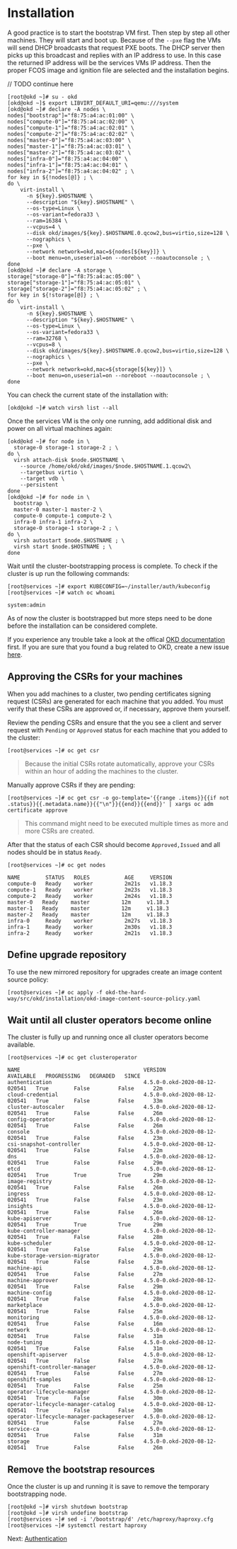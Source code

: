 # Installation

A good practice is to start the bootstrap VM first. Then step by step all other
machines. They will start and boot up. Because of the `--pxe` flag the VMs will
send DHCP broadcasts that request PXE boots. The DHCP server then picks up this
broadcast and replies with an IP address to use. In this case the returned IP
address will be the services VMs IP address. Then the proper FCOS image and
ignition file are selected and the installation begins.

// TODO continue here

```shell
[root@okd ~]# su - okd
[okd@okd ~]$ export LIBVIRT_DEFAULT_URI=qemu:///system
[okd@okd ~]# declare -A nodes \
nodes["bootstrap"]="f8:75:a4:ac:01:00" \
nodes["compute-0"]="f8:75:a4:ac:02:00" \
nodes["compute-1"]="f8:75:a4:ac:02:01" \
nodes["compute-2"]="f8:75:a4:ac:02:02" \
nodes["master-0"]="f8:75:a4:ac:03:00" \
nodes["master-1"]="f8:75:a4:ac:03:01" \
nodes["master-2"]="f8:75:a4:ac:03:02" \
nodes["infra-0"]="f8:75:a4:ac:04:00" \
nodes["infra-1"]="f8:75:a4:ac:04:01" \
nodes["infra-2"]="f8:75:a4:ac:04:02" ; \
for key in ${!nodes[@]} ; \
do \
    virt-install \
      -n ${key}.$HOSTNAME \
      --description "${key}.$HOSTNAME" \
      --os-type=Linux \
      --os-variant=fedora33 \
      --ram=16384 \
      --vcpus=4 \
      --disk okd/images/${key}.$HOSTNAME.0.qcow2,bus=virtio,size=128 \
      --nographics \
      --pxe \
      --network network=okd,mac=${nodes[${key}]} \
      --boot menu=on,useserial=on --noreboot --noautoconsole ; \
done
[okd@okd ~]# declare -A storage \
storage["storage-0"]="f8:75:a4:ac:05:00" \
storage["storage-1"]="f8:75:a4:ac:05:01" \
storage["storage-2"]="f8:75:a4:ac:05:02" ; \
for key in ${!storage[@]} ; \
do \
    virt-install \
      -n ${key}.$HOSTNAME \
      --description "${key}.$HOSTNAME" \
      --os-type=Linux \
      --os-variant=fedora33 \
      --ram=32768 \
      --vcpus=8 \
      --disk okd/images/${key}.$HOSTNAME.0.qcow2,bus=virtio,size=128 \
      --nographics \
      --pxe \
      --network network=okd,mac=${storage[${key}]} \
      --boot menu=on,useserial=on --noreboot --noautoconsole ; \
done
```

You can check the current state of the installation with:

```shell
[okd@okd ~]# watch virsh list --all
```

Once the services VM is the only one running, add additional disk and power on
all virtual machines again:

```shell
[okd@okd ~]# for node in \
  storage-0 storage-1 storage-2 ; \
do \
  virsh attach-disk $node.$HOSTNAME \
    --source /home/okd/okd/images/$node.$HOSTNAME.1.qcow2\
    --targetbus virtio \
    --target vdb \
    --persistent
done
[okd@okd ~]# for node in \
  bootstrap \
  master-0 master-1 master-2 \
  compute-0 compute-1 compute-2 \
  infra-0 infra-1 infra-2 \
  storage-0 storage-1 storage-2 ; \
do \
  virsh autostart $node.$HOSTNAME ; \
  virsh start $node.$HOSTNAME ; \
done
```

Wait until the cluster-bootstrapping process is complete. To check if the
cluster is up run the following commands:

```shell
[root@services ~]# export KUBECONFIG=~/installer/auth/kubeconfig
[root@services ~]# watch oc whoami

system:admin
```

As of now the cluster is bootstrapped but more steps need to be done before the
installation can be considered complete.

If you experience any trouble take a look at the offical [OKD
documentation](https://docs.okd.io/latest/installing/installing_bare_metal/installing-restricted-networks-bare-metal.html)
first. If you are sure that you found a bug related to OKD, create a new issue
[here](https://github.com/openshift/okd/issues/new/choose).

## Approving the CSRs for your machines

When you add machines to a cluster, two pending certificates signing request
(CSRs) are generated for each machine that you added. You must verify that these
CSRs are approved or, if necessary, approve them yourself.

Review the pending CSRs and ensure that the you see a client and server request
with `Pending` or `Approved` status for each machine that you added to the
cluster:

```shell
[root@services ~]# oc get csr
```

> Because the initial CSRs rotate automatically, approve your CSRs within an
> hour of adding the machines to the cluster.

Manually approve CSRs if they are pending:

```shell
[root@services ~]# oc get csr -o go-template='{{range .items}}{{if not .status}}{{.metadata.name}}{{"\n"}}{{end}}{{end}}' | xargs oc adm certificate approve
```

> This command might need to be executed multiple times as more and more CSRs
> are created.

After that the status of each CSR should become `Approved,Issued` and all nodes
should be in status `Ready`.

```shell
[root@services ~]# oc get nodes

NAME        STATUS   ROLES           AGE     VERSION
compute-0   Ready    worker          2m21s   v1.18.3
compute-1   Ready    worker          2m23s   v1.18.3
compute-2   Ready    worker          2m24s   v1.18.3
master-0   Ready    master          12m     v1.18.3
master-1   Ready    master          12m     v1.18.3
master-2   Ready    master          12m     v1.18.3
infra-0     Ready    worker          2m27s   v1.18.3
infra-1     Ready    worker          2m30s   v1.18.3
infra-2     Ready    worker          2m21s   v1.18.3
```

## Define upgrade repository

To use the new mirrored repository for upgrades create an image content source
policy:

```shell
[root@services ~]# oc apply -f okd-the-hard-way/src/okd/installation/okd-image-content-source-policy.yaml
```

## Wait until all cluster operators become online

The cluster is fully up and running once all cluster operators become available.

```shell
[root@services ~]# oc get clusteroperator

NAME                                       VERSION                         AVAILABLE   PROGRESSING   DEGRADED   SINCE
authentication                             4.5.0-0.okd-2020-08-12-020541   True        False         False      22m
cloud-credential                           4.5.0-0.okd-2020-08-12-020541   True        False         False      33m
cluster-autoscaler                         4.5.0-0.okd-2020-08-12-020541   True        False         False      26m
config-operator                            4.5.0-0.okd-2020-08-12-020541   True        False         False      26m
console                                    4.5.0-0.okd-2020-08-12-020541   True        False         False      23m
csi-snapshot-controller                    4.5.0-0.okd-2020-08-12-020541   True        False         False      22m
dns                                        4.5.0-0.okd-2020-08-12-020541   True        False         False      29m
etcd                                       4.5.0-0.okd-2020-08-12-020541   True        True          True       29m
image-registry                             4.5.0-0.okd-2020-08-12-020541   True        False         False      26m
ingress                                    4.5.0-0.okd-2020-08-12-020541   True        False         False      23m
insights                                   4.5.0-0.okd-2020-08-12-020541   True        False         False      26m
kube-apiserver                             4.5.0-0.okd-2020-08-12-020541   True        True          True       29m
kube-controller-manager                    4.5.0-0.okd-2020-08-12-020541   True        False         False      28m
kube-scheduler                             4.5.0-0.okd-2020-08-12-020541   True        False         False      29m
kube-storage-version-migrator              4.5.0-0.okd-2020-08-12-020541   True        False         False      23m
machine-api                                4.5.0-0.okd-2020-08-12-020541   True        False         False      27m
machine-approver                           4.5.0-0.okd-2020-08-12-020541   True        False         False      29m
machine-config                             4.5.0-0.okd-2020-08-12-020541   True        False         False      28m
marketplace                                4.5.0-0.okd-2020-08-12-020541   True        False         False      25m
monitoring                                 4.5.0-0.okd-2020-08-12-020541   True        False         False      16m
network                                    4.5.0-0.okd-2020-08-12-020541   True        False         False      31m
node-tuning                                4.5.0-0.okd-2020-08-12-020541   True        False         False      31m
openshift-apiserver                        4.5.0-0.okd-2020-08-12-020541   True        False         False      27m
openshift-controller-manager               4.5.0-0.okd-2020-08-12-020541   True        False         False      27m
openshift-samples                          4.5.0-0.okd-2020-08-12-020541   True        False         False      25m
operator-lifecycle-manager                 4.5.0-0.okd-2020-08-12-020541   True        False         False      30m
operator-lifecycle-manager-catalog         4.5.0-0.okd-2020-08-12-020541   True        False         False      30m
operator-lifecycle-manager-packageserver   4.5.0-0.okd-2020-08-12-020541   True        False         False      27m
service-ca                                 4.5.0-0.okd-2020-08-12-020541   True        False         False      31m
storage                                    4.5.0-0.okd-2020-08-12-020541   True        False         False      26m
```

## Remove the bootstrap resources

Once the cluster is up and running it is save to remove the temporary
bootstrapping node.

```shell
[root@okd ~]# virsh shutdown bootstrap
[root@okd ~]# virsh undefine bootstrap
[root@services ~]# sed -i '/bootstrap/d' /etc/haproxy/haproxy.cfg
[root@services ~]# systemctl restart haproxy
```

Next: [Authentication](10-authentication.md)
